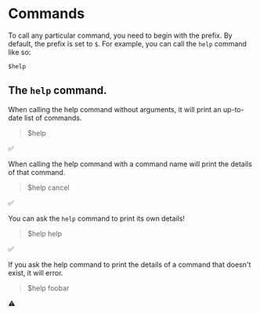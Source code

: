 # Commands

To call any particular command, you need to begin with the prefix. By default, the prefix is set to `$`. For example, you can call the `help` command like so:
```
$help
```

## The `help` command.

When calling the help command without arguments, it will print an up-to-date list of commands.

> $help

✅

When calling the help command with a command name will print the details of that command.

> $help cancel

✅

You can ask the `help` command to print its own details!

> $help help

✅

If you ask the help command to print the details of a command that doesn't exist, it will error.

> $help foobar

⚠️


